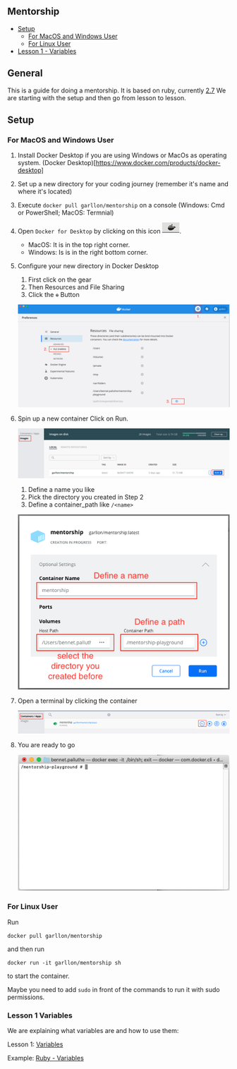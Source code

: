 ## Mentorship

- [Setup](#setup)
  - [For MacOS and Windows User](#for-macos-and-windows-user)
  - [For Linux User](#for-linux-user)
- [Lesson 1 - Variables](#lesson-1-variables)

## General

This is a guide for doing a mentorship. It is based on ruby, currently [2.7](https://ruby-doc.org/core-2.7.0/)
We are starting with the setup and then go from lesson to lesson.

## Setup

### For MacOS and Windows User

1. Install Docker Desktop if you are using Windows or MacOs as operating system. (Docker Desktop)[https://www.docker.com/products/docker-desktop]
2. Set up a new directory for your coding journey (remember it's name and where it's located)
3. Execute `docker pull garllon/mentorship` on a console (Windows: Cmd or PowerShell; MacOS: Termnial)
4. Open `Docker for Desktop` by clicking on this icon ![Config Code Folder](/screenshots/DockerIcon.png).
    - MacOS: It is in the top right corner.
    - Windows: Is is in the right bottom corner.
5. Configure your new directory in Docker Desktop
    1. First click on the gear
    2. Then Resources and File Sharing
    3. Click the `⊕` Button
    
    ![Config Code Folder](/screenshots/ConfigDockerDesktopFileSharing.png)
    
6. Spin up a new container
    Click on Run.

    ![Config Code Folder](/screenshots/CreateContainerInit.png)

    1. Define a name you like
    2. Pick the directory you created in Step 2
    3. Define a container_path like `/<name>`
    
    ![Config Code Folder](/screenshots/CreateContainerSetup.png)
    
7. Open a terminal by clicking the container

    ![Config Code Folder](/screenshots/RunTerminal.png)

8. You are ready to go

    ![Config Code Folder](/screenshots/ReadyToGo.png)
    
### For Linux User

Run
```shell
docker pull garllon/mentorship
```
and then run
```shell
docker run -it garllon/mentorship sh
```
to start the container.

Maybe you need to add `sudo` in front of the commands to run it with sudo permissions.

### Lesson 1 Variables

We are explaining what variables are and how to use them:

Lesson 1: [Variables](/lessons/1-variables.md)

Example: [Ruby - Variables](/lessons/examples/1_variables.rb)
